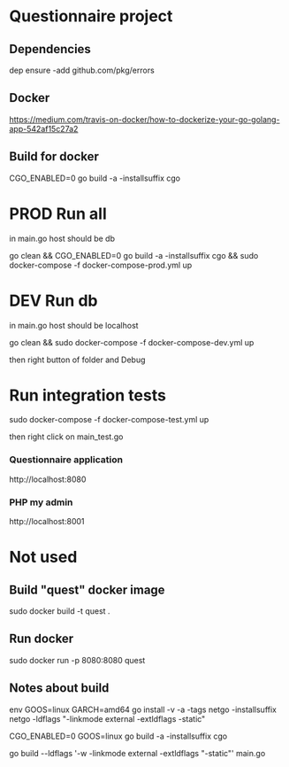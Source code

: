 # Questionnaire project

## Dependencies
dep ensure -add github.com/pkg/errors 

## Docker
https://medium.com/travis-on-docker/how-to-dockerize-your-go-golang-app-542af15c27a2 

## Build for docker
CGO_ENABLED=0 go build -a -installsuffix cgo

# PROD Run all
in main.go host should be db

go clean && CGO_ENABLED=0 go build -a -installsuffix cgo && sudo docker-compose -f docker-compose-prod.yml up  


# DEV Run db
in main.go host should be localhost 

go clean && sudo docker-compose -f docker-compose-dev.yml up

then right button of folder and Debug

# Run integration tests

sudo docker-compose -f docker-compose-test.yml up

then right click on main_test.go

### Questionnaire application
http://localhost:8080

### PHP my admin
http://localhost:8001









# Not used

## Build "quest" docker image
sudo docker build -t quest .

## Run docker
sudo docker run -p 8080:8080 quest

## Notes about build

env GOOS=linux GARCH=amd64 go install -v -a -tags netgo -installsuffix netgo -ldflags "-linkmode external -extldflags -static"

CGO_ENABLED=0 GOOS=linux go build -a -installsuffix cgo 

go build --ldflags '-w -linkmode external -extldflags "-static"' main.go

